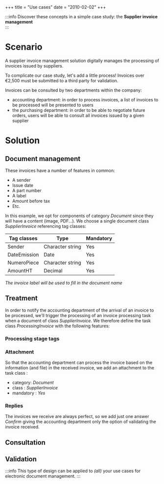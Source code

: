 +++
title = "Use cases"
date = "2010-02-02"
+++


:::info
Discover these concepts in a simple case study: the **Supplier invoice management**  
:::


# Scenario
A supplier invoice management solution digitally manages the processing of invoices issued by suppliers.

To complicate our case study, let's add a little process! Invoices over €2,500 must be submitted to a third party for validation.

Invoices can be consulted by two departments within the company: 

* accounting department: in order to process invoices, a list of invoices to be processed will be presented to users
* the purchasing department: in order to be able to negotiate future orders, users will be able to consult all invoices issued by a given supplier

# Solution

## Document management

These invoices have a number of features in common: 

* A sender
* Issue date
* A part number
* A label
* Amount before tax
* Etc.


In this example, we opt for components of category *Document* since they will have a content (image, PDF...).
We choose a single document class *SupplierInvoice* referencing tag classes: 

|Tag classes|Type|Mandatory|
|-------------|----|-----------|
|Sender|Character string|Yes|
|DateEmission|Date|Yes|
|NumeroPiece|Character string|Yes|
|AmountHT|Decimal|Yes|

*The invoice label will be used to fill in the document name*


## Treatment

In order to notify the accounting department of the arrival of an invoice to be processed, we'll trigger the processing of an invoice processing task when a document of class *SupplierInvoice*. We therefore define the task class *ProcessingInvoice* with the following features:

### Processing stage tags

### Attachment

So that the accounting department can process the invoice based on the information (and file) in the received invoice, we add an attachment to the task class : 

* category: *Document*
* class : *SupplierInvoice*
* mandatory : *Yes*


### Replies

The invoices we receive are always perfect, so we add just one answer *Confirm* giving the accounting department only the option of validating the invoice received. 



## Consultation 


## Validation


:::info 
This type of design can be applied to *(all)* your use cases for electronic document management.
:::

